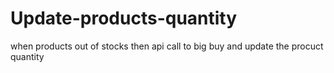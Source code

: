 # Update-products-quantity
when products out of stocks then api call to big buy and update the procuct quantity
